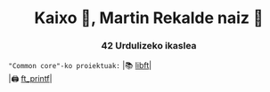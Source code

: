 <h1 align="center">Kaixo 👋, Martin Rekalde naiz 🦆</h1>
<h3 align="center">42 Urdulizeko ikaslea</h3>

`"Common core"-ko proiektuak:`
|📚 [libft](https://github.com/MartinRekalde/Libft)|
<br>
|🖨 [ft_printf](https://github.com/MartinRekalde/ft_printf)|
